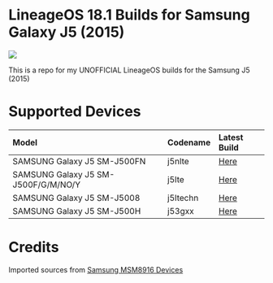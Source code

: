 # LineageOS 18.1 Builds for  Samsung Galaxy J5 (2015)

<img src="https://github.com/daviiid99/LineageOS_J5-2015/blob/main/logo.png">

This is a repo for my UNOFFICIAL LineageOS builds for the Samsung J5 (2015) 

# Supported Devices
| Model                   | Codename                   | Latest Build
| :---------------------- |:----------------------     |:----------------------|
|SAMSUNG Galaxy J5 SM-J500FN |j5nlte| <a href="https://github.com/daviiid99/LineageOS_J5-2015/releases/tag/j5nlte_20210826">Here</a>|
SAMSUNG Galaxy J5 SM-J500F/G/M/NO/Y |j5lte| <a href="https://github.com/daviiid99/LineageOS_J5-2015/releases/tag/j5lte_20210826">Here</a>|
SAMSUNG Galaxy J5 SM-J5008| j5ltechn| <a href="https://github.com/daviiid99/LineageOS_J5-2015/releases/tag/j5ltechn_20210826">Here</a>|
SAMSUNG Galaxy J5 SM-J500H| j53gxx| <a href="https://github.com/daviiid99/LineageOS_J5-2015/releases/tag/j53gxx_20210826">Here</a>|

# Credits
Imported sources from <a href="https://github.com/Galaxy-MSM8916">Samsung MSM8916 Devices</a>
